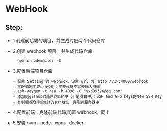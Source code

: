 # WebHook

## Step:

- 1.创建前后端的项目，并生成对应两个代码仓库
- 2.创建 webhook 项目，并生成代码仓库
  ```
    npm i nodemailer -S
  ```
- 3.配置后端项目仓库

  ```
  - 配置 Setting 的 webhook，设置 url 为：http://IP:4000/webhook
  - 在服务器生成ssh公钥：提交代码不需要输入密码
  - ssh-keygen -t rsa -b 4096 -C "yxd99324@qq.com"
  - 添加到github的账户的ssh中（不是项目中）：SSH and GPG keys的New SSH Key
  - 复制后端仓库的git的ssh地址，克隆到服务器中
  ```

- 4.配置前端：克隆前端代码,配置 webhook，同上
- 5.安装 nvm，node，npm，docker
